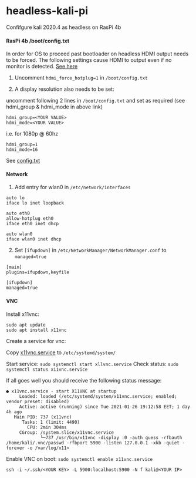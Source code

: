 # headless-kali-pi
Confifgure kali 2020.4 as headless on RasPi 4b

#### RasPi 4b /boot/config.txt

In order for OS to proceed past bootloader on headless HDMI output needs to be forced. The following settings cause HDMI to output even if no monitor is detected. [See here](https://www.raspberrypi.org/documentation/configuration/config-txt/video.md)

1. Uncomment `hdmi_force_hotplug=1` in `/boot/config.txt`

2. A display resolution also needs to be set:

uncomment following 2 lines in `/boot/config.txt` and set as required (see hdmi_group & hdmi_mode in above link)
```
hdmi_group=<YOUR VALUE>
hdmi_mode=<YOUR VALUE>
```
i.e. for 1080p @ 60hz

```
hdmi_group=1
hdmi_mode=16
```

See [config.txt](../main/config.txt)


#### Network

1. Add entry for wlan0 in `/etc/network/interfaces`

```
auto lo
iface lo inet loopback

auto eth0
allow-hotplug eth0
iface eth0 inet dhcp

auto wlan0
iface wlan0 inet dhcp
```

2. Set `[ifupdown]` in `/etc/NetworkManager/NetworkManager.conf` to `managed=true`
```
[main]
plugins=ifupdown,keyfile

[ifupdown]
managed=true
```




#### VNC 
Install x11vnc:
```
sudo apt update
sudo apt install x11vnc
```

Create a service for vnc:

Copy [x11vnc.service](../main/x11vnc.service) to `/etc/systemd/system/`

Start service: `sudo systemctl start xllvnc.service`
Check status: `sudo systemctl status x11vnc.service`

If all goes well you should receive the following status message:

```
● x11vnc.service - start X11VNC at startup
     Loaded: loaded (/etc/systemd/system/x11vnc.service; enabled; vendor preset: disabled)
     Active: active (running) since Tue 2021-01-26 19:12:58 EET; 1 day 4h ago
   Main PID: 737 (x11vnc)
      Tasks: 1 (limit: 4490)
        CPU: 2min 304ms
     CGroup: /system.slice/x11vnc.service
             └─737 /usr/bin/x11vnc -display :0 -auth guess -rfbauth /home/kali/.vnc/passwd -rfbport 5900 -listen 127.0.0.1 -xkb -quiet -forever -o /var/log/x11>
```
Enable VNC on boot: `sudo systemctl enable x11vnc.service`






`ssh -i ~/.ssh/<YOUR KEY> -L 5900:localhost:5900 -N f kali@<YOUR IP>`
